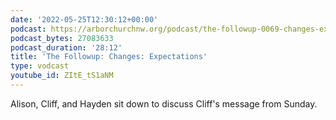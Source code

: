 ```yaml
---
date: '2022-05-25T12:30:12+00:00'
podcast: https://arborchurchnw.org/podcast/the-followup-0069-changes-expectations.mp3
podcast_bytes: 27083633
podcast_duration: '28:12'
title: 'The Followup: Changes: Expectations'
type: vodcast
youtube_id: ZItE_tS1aNM
---
```


Alison, Cliff, and Hayden sit down to discuss Cliff's message from Sunday.